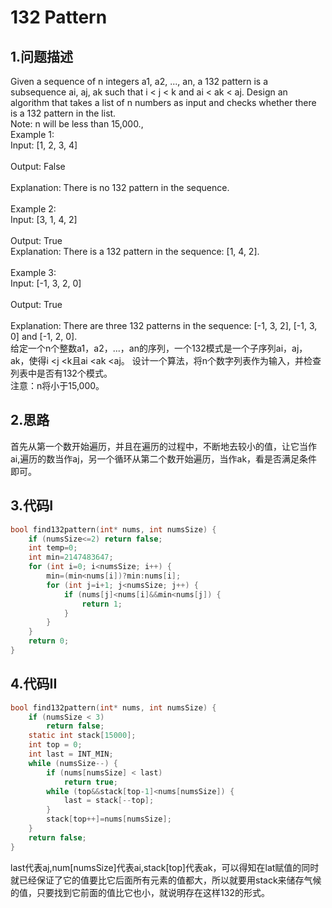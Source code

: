 132 Pattern
===

1.问题描述
---

Given a sequence of n integers a1, a2, ..., an, a 132 pattern is a subsequence ai, aj, ak such that i < j < k and ai < ak < aj. Design an algorithm that takes a list of n numbers as input and checks whether there is a 132 pattern in the list.<br>
Note: n will be less than 15,000.,<br>
Example 1:<br>
Input: [1, 2, 3, 4]<br>
<br>
Output: False<br>
<br>
Explanation: There is no 132 pattern in the sequence.<br>
<br>
Example 2:<br>
Input: [3, 1, 4, 2]<br>
<br>
Output: True
<br>
Explanation: There is a 132 pattern in the sequence: [1, 4, 2].<br>
<br>
Example 3:<br>
Input: [-1, 3, 2, 0]<br>
<br>
Output: True<br>
<br>
Explanation: There are three 132 patterns in the sequence: [-1, 3, 2], [-1, 3, 0] and [-1, 2, 0].<br>
给定一个n个整数a1，a2，...，an的序列，一个132模式是一个子序列ai，aj，ak，使得i <j <k且ai <ak <aj。 设计一个算法，将n个数字列表作为输入，并检查列表中是否有132个模式。<br>
注意：n将小于15,000。<br>

2.思路
---

首先从第一个数开始遍历，并且在遍历的过程中，不断地去较小的值，让它当作ai,遍历的数当作aj，另一个循环从第二个数开始遍历，当作ak，看是否满足条件即可。<br>

3.代码I
---

```c
bool find132pattern(int* nums, int numsSize) {
    if (numsSize<=2) return false;
    int temp=0;
    int min=2147483647;
    for (int i=0; i<numsSize; i++) {
        min=(min<nums[i])?min:nums[i];
        for (int j=i+1; j<numsSize; j++) {
            if (nums[j]<nums[i]&&min<nums[j]) {
                return 1;
            }
        }
    }
    return 0;
}
```

4.代码II
---

```c
bool find132pattern(int* nums, int numsSize) {
    if (numsSize < 3)
        return false;
    static int stack[15000];
    int top = 0;
    int last = INT_MIN;
    while (numsSize--) {
        if (nums[numsSize] < last)
            return true;
        while (top&&stack[top-1]<nums[numsSize]) {
            last = stack[--top];
        }
        stack[top++]=nums[numsSize];
    }
    return false;
}
```

last代表aj,num[numsSize]代表ai,stack[top]代表ak，可以得知在lat赋值的同时就已经保证了它的值要比它后面所有元素的值都大，所以就要用stack来储存气候的值，只要找到它前面的值比它也小，就说明存在这样132的形式。
